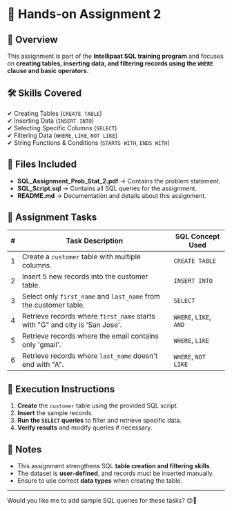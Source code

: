 # 📝 Hands-on Assignment 2  

## 📌 **Overview**  
This assignment is part of the **Intellipaat SQL training program** and focuses on **creating tables, inserting data, and filtering records using the `WHERE` clause and basic operators**.  

## 🛠 **Skills Covered**  
✔ Creating Tables (`CREATE TABLE`)  
✔ Inserting Data (`INSERT INTO`)  
✔ Selecting Specific Columns (`SELECT`)  
✔ Filtering Data (`WHERE`, `LIKE`, `NOT LIKE`)  
✔ String Functions & Conditions (`STARTS WITH`, `ENDS WITH`)  

## 📂 **Files Included**  
- **SQL_Assignment_Prob_Stat_2.pdf** → Contains the problem statement.  
- **SQL_Script.sql** → Contains all SQL queries for the assignment.  
- **README.md** → Documentation and details about this assignment.  

## 📖 **Assignment Tasks**  

| #  | Task Description | SQL Concept Used |
|----|----------------|----------------|
| 1  | Create a `customer` table with multiple columns. | `CREATE TABLE` |
| 2  | Insert 5 new records into the customer table. | `INSERT INTO` |
| 3  | Select only `first_name` and `last_name` from the customer table. | `SELECT` |
| 4  | Retrieve records where `first_name` starts with "G" and city is 'San Jose'. | `WHERE`, `LIKE`, `AND` |
| 5  | Retrieve records where the email contains only 'gmail'. | `WHERE`, `LIKE` |
| 6  | Retrieve records where `last_name` doesn't end with "A". | `WHERE`, `NOT LIKE` |

## 🚀 **Execution Instructions**  
1. **Create** the `customer` table using the provided SQL script.  
2. **Insert** the sample records.  
3. **Run the `SELECT` queries** to filter and retrieve specific data.  
4. **Verify results** and modify queries if necessary.  

## 📢 **Notes**  
- This assignment strengthens SQL **table creation and filtering skills**.  
- The dataset is **user-defined**, and records must be inserted manually.  
- Ensure to use correct **data types** when creating the table.  

---

Would you like me to add sample SQL queries for these tasks? 😊🚀


